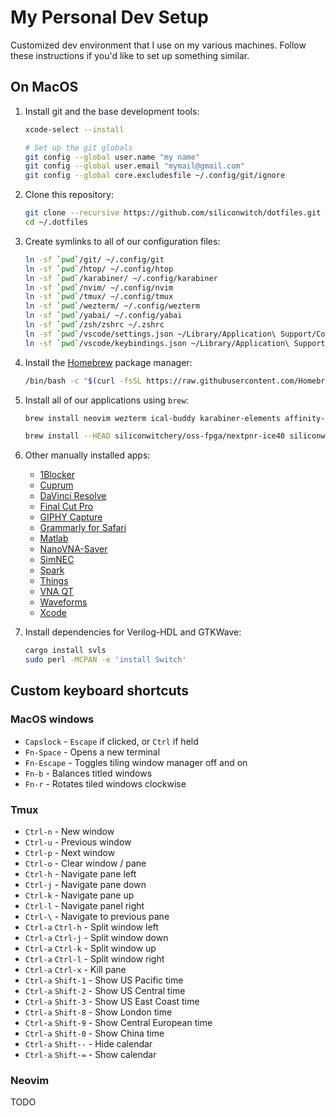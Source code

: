 # My Personal Dev Setup

Customized dev environment that I use on my various machines. Follow these instructions if you'd like to set up something similar.

## On MacOS

1. Install git and the base development tools:

   ```sh
   xcode-select --install

   # Set up the git globals
   git config --global user.name "my name"
   git config --global user.email "mymail@gmail.com"
   git config --global core.excludesfile ~/.config/git/ignore
   ```

1. Clone this repository:

   ```sh
   git clone --recursive https://github.com/siliconwitch/dotfiles.git ~/.dotfiles
   cd ~/.dotfiles
   ```

1. Create symlinks to all of our configuration files:

   ```sh
   ln -sf `pwd`/git/ ~/.config/git
   ln -sf `pwd`/htop/ ~/.config/htop
   ln -sf `pwd`/karabiner/ ~/.config/karabiner
   ln -sf `pwd`/nvim/ ~/.config/nvim
   ln -sf `pwd`/tmux/ ~/.config/tmux
   ln -sf `pwd`/wezterm/ ~/.config/wezterm
   ln -sf `pwd`/yabai/ ~/.config/yabai
   ln -sf `pwd`/zsh/zshrc ~/.zshrc
   ln -sf `pwd`/vscode/settings.json ~/Library/Application\ Support/Code/User
   ln -sf `pwd`/vscode/keybindings.json ~/Library/Application\ Support/Code/User
   ```

1. Install the [Homebrew](https://brew.sh) package manager:

   ```sh
   /bin/bash -c "$(curl -fsSL https://raw.githubusercontent.com/Homebrew/install/HEAD/install.sh)"
   ```

1. Install all of our applications using `brew`:

   ```sh
   brew install neovim wezterm ical-buddy karabiner-elements affinity-photo ripgrep arc blender discord drawio dropbox figma fxfactory fzf gcc-arm-embedded gh go gtkwave font-roboto-mono-nerd-font icarus-verilog jq kicad koekeishiya/formulae/yabai nordic-nrf-command-line-tools obs openfpgaloader python raspberry-pi-imager raycast rekordbox saleae-logic segger-jlink steam the-unarchiver visual-studio-code vlc vnc-viewer xmind zoom tmux htop

   brew install --HEAD siliconwitchery/oss-fpga/nextpnr-ice40 siliconwitchery/oss-fpga/nextpnr-nexus
   ```

1. Other manually installed apps:

   - [1Blocker](https://apps.apple.com/se/app/1blocker-ad-blocker/id1365531024?l=en-GB)
   - [Cuprum](https://apps.apple.com/se/app/cuprum/id1088670425?l=en-GB&mt=12)
   - [DaVinci Resolve](https://apps.apple.com/se/app/davinci-resolve/id571213070?l=en-GB&mt=12)
   - [Final Cut Pro](https://apps.apple.com/se/app/final-cut-pro/id424389933?l=en-GB&mt=12)
   - [GIPHY Capture](https://apps.apple.com/se/app/giphy-capture-the-gif-maker/id668208984?l=en-GB&mt=12)
   - [Grammarly for Safari](https://apps.apple.com/se/app/grammarly-writing-app/id1462114288?l=en-GB&mt=12)
   - [Matlab](https://www.mathworks.com)
   - [NanoVNA-Saver](https://github.com/NanoVNA-Saver/nanovna-saver/releases)
   - [SimNEC](http://www.ae6ty.com/smith_charts.html)
   - [Spark](https://apps.apple.com/se/app/spark-email-app-by-readdle/id1176895641?l=en-GB&mt=12)
   - [Things](https://apps.apple.com/se/app/things-3/id904280696?l=en-GB&mt=12)
   - [VNA QT](https://nanorfe.com/nanovna-software.html)
   - [Waveforms](https://digilent.com/shop/software/digilent-waveforms/)
   - [Xcode](https://apps.apple.com/se/app/xcode/id497799835?l=en-GB&mt=12)

1. Install dependencies for Verilog-HDL and GTKWave:

   ```sh
   cargo install svls
   sudo perl -MCPAN -e 'install Switch'
   ```

## Custom keyboard shortcuts

### MacOS windows

- `Capslock` - `Escape` if clicked, or `Ctrl` if held
- `Fn-Space` - Opens a new terminal
- `Fn-Escape` - Toggles tiling window manager off and on
- `Fn-b` - Balances titled windows
- `Fn-r` - Rotates tiled windows clockwise

### Tmux

- `Ctrl-n` - New window
- `Ctrl-u` - Previous window
- `Ctrl-p` - Next window
- `Ctrl-o` - Clear window / pane
- `Ctrl-h` - Navigate pane left
- `Ctrl-j` - Navigate pane down
- `Ctrl-k` - Navigate pane up
- `Ctrl-l` - Navigate panel right
- `Ctrl-\` - Navigate to previous pane
- `Ctrl-a` `Ctrl-h` - Split window left
- `Ctrl-a` `Ctrl-j` - Split window down
- `Ctrl-a` `Ctrl-k` - Split window up
- `Ctrl-a` `Ctrl-l` - Split window right
- `Ctrl-a` `Ctrl-x` - Kill pane
- `Ctrl-a` `Shift-1` - Show US Pacific time
- `Ctrl-a` `Shift-2` - Show US Central time
- `Ctrl-a` `Shift-3` - Show US East Coast time
- `Ctrl-a` `Shift-8` - Show London time
- `Ctrl-a` `Shift-9` - Show Central European time
- `Ctrl-a` `Shift-0` - Show China time
- `Ctrl-a` `Shift--` - Hide calendar
- `Ctrl-a` `Shift-=` - Show calendar

### Neovim

TODO
